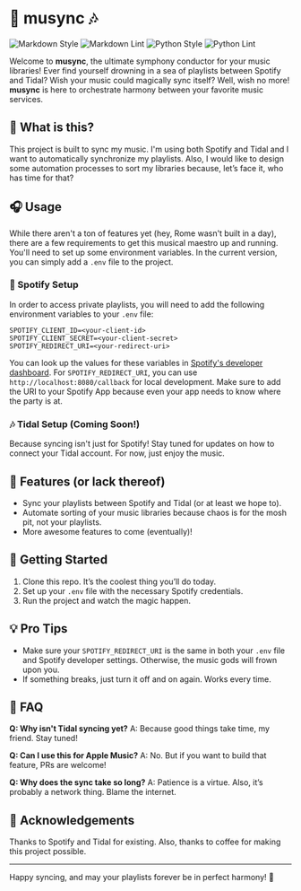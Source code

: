 # 🎼 musync 🎶

![Markdown Style](https://img.shields.io/badge/Markdown_Style-Prettier-ff69b4.svg) ![Markdown Lint](https://github.com/klepp0/musync/actions/workflows/markdown-lint.yml/badge.svg) ![Python Style](https://img.shields.io/badge/Python_Style-Black-000000.svg) ![Python Lint](https://github.com/klepp0/musync/actions/workflows/python-lint.yml/badge.svg)

Welcome to **musync**, the ultimate symphony conductor for your music libraries! Ever find yourself drowning in a sea of playlists between Spotify and Tidal? Wish your music could magically sync itself? Well, wish no more! **musync** is here to orchestrate harmony between your favorite music services.

## 🎤 What is this?

This project is built to sync my music. I'm using both Spotify and Tidal and I want to automatically synchronize my playlists. Also, I would like to design some automation processes to sort my libraries because, let’s face it, who has time for that?

## 🎧 Usage

While there aren't a ton of features yet (hey, Rome wasn't built in a day), there are a few requirements to get this musical maestro up and running. You'll need to set up some environment variables. In the current version, you can simply add a `.env` file to the project.

### 🎵 Spotify Setup

In order to access private playlists, you will need to add the following environment variables to your `.env` file:

```
SPOTIFY_CLIENT_ID=<your-client-id>
SPOTIFY_CLIENT_SECRET=<your-client-secret>
SPOTIFY_REDIRECT_URI=<your-redirect-uri>
```

You can look up the values for these variables in [Spotify's developer dashboard](https://developer.spotify.com/dashboard). For `SPOTIFY_REDIRECT_URI`, you can use `http://localhost:8080/callback` for local development. Make sure to add the URI to your Spotify App because even your app needs to know where the party is at.

### 🎶 Tidal Setup (Coming Soon!)

Because syncing isn't just for Spotify! Stay tuned for updates on how to connect your Tidal account. For now, just enjoy the music.

## 🥁 Features (or lack thereof)

- Sync your playlists between Spotify and Tidal (or at least we hope to).
- Automate sorting of your music libraries because chaos is for the mosh pit, not your playlists.
- More awesome features to come (eventually)!

## 🚀 Getting Started

1. Clone this repo. It’s the coolest thing you’ll do today.
2. Set up your `.env` file with the necessary Spotify credentials.
3. Run the project and watch the magic happen.

## 💡 Pro Tips

- Make sure your `SPOTIFY_REDIRECT_URI` is the same in both your `.env` file and Spotify developer settings. Otherwise, the music gods will frown upon you.
- If something breaks, just turn it off and on again. Works every time.

## 🤔 FAQ

**Q: Why isn't Tidal syncing yet?**
A: Because good things take time, my friend. Stay tuned!

**Q: Can I use this for Apple Music?**
A: No. But if you want to build that feature, PRs are welcome!

**Q: Why does the sync take so long?**
A: Patience is a virtue. Also, it’s probably a network thing. Blame the internet.

## 🙏 Acknowledgements

Thanks to Spotify and Tidal for existing. Also, thanks to coffee for making this project possible.

---

Happy syncing, and may your playlists forever be in perfect harmony! 🎷
